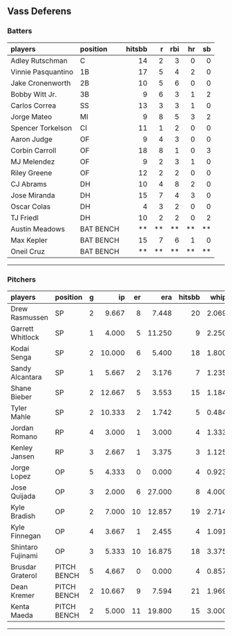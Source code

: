 ## Vass Deferens

### Batters

 
|players            |position  | hitsbb|  r| rbi| hr| sb| 
|:------------------|:---------|------:|--:|---:|--:|--:| 
|Adley Rutschman    |C         |     14|  2|   3|  0|  0| 
|Vinnie Pasquantino |1B        |     17|  5|   4|  2|  0| 
|Jake Cronenworth   |2B        |     10|  5|   6|  0|  0| 
|Bobby Witt Jr.     |3B        |      9|  6|   3|  1|  2| 
|Carlos Correa      |SS        |     13|  3|   3|  1|  0| 
|Jorge Mateo        |MI        |      9|  8|   5|  3|  2| 
|Spencer Torkelson  |CI        |     11|  1|   2|  0|  0| 
|Aaron Judge        |OF        |      9|  4|   3|  0|  0| 
|Corbin Carroll     |OF        |     18|  8|   1|  0|  3| 
|MJ Melendez        |OF        |      9|  2|   3|  1|  0| 
|Riley Greene       |OF        |     12|  2|   2|  0|  0| 
|CJ Abrams          |DH        |     10|  4|   8|  2|  0| 
|Jose Miranda       |DH        |     15|  7|   4|  3|  0| 
|Oscar Colas        |DH        |      4|  3|   2|  0|  0| 
|TJ Friedl          |DH        |     10|  2|   2|  0|  2| 
|Austin Meadows     |BAT BENCH |     **| **|  **| **| **| 
|Max Kepler         |BAT BENCH |     15|  7|   6|  1|  0| 
|Oneil Cruz         |BAT BENCH |     **| **|  **| **| **| 


* * *

### Pitchers

 
|players           |position    |  g|     ip| er|    era| hitsbb|  whip| so|  w| sv| 
|:-----------------|:-----------|--:|------:|--:|------:|------:|-----:|--:|--:|--:| 
|Drew Rasmussen    |SP          |  2|  9.667|  8|  7.448|     20| 2.069|  8|  0|  0| 
|Garrett Whitlock  |SP          |  1|  4.000|  5| 11.250|      9| 2.250|  1|  0|  0| 
|Kodai Senga       |SP          |  2| 10.000|  6|  5.400|     18| 1.800| 11|  1|  0| 
|Sandy Alcantara   |SP          |  1|  5.667|  2|  3.176|      7| 1.235|  6|  0|  0| 
|Shane Bieber      |SP          |  2| 12.667|  5|  3.553|     15| 1.184|  8|  1|  0| 
|Tyler Mahle       |SP          |  2| 10.333|  2|  1.742|      5| 0.484| 10|  0|  0| 
|Jordan Romano     |RP          |  4|  3.000|  1|  3.000|      4| 1.333|  4|  0|  2| 
|Kenley Jansen     |RP          |  3|  2.667|  1|  3.375|      3| 1.125|  3|  0|  2| 
|Jorge Lopez       |OP          |  5|  4.333|  0|  0.000|      4| 0.923|  2|  0|  1| 
|Jose Quijada      |OP          |  3|  2.000|  6| 27.000|      8| 4.000|  2|  0|  1| 
|Kyle Bradish      |OP          |  2|  7.000| 10| 12.857|     19| 2.714|  6|  0|  0| 
|Kyle Finnegan     |OP          |  4|  3.667|  1|  2.455|      4| 1.091|  5|  0|  2| 
|Shintaro Fujinami |OP          |  3|  5.333| 10| 16.875|     18| 3.375|  6|  0|  0| 
|Brusdar Graterol  |PITCH BENCH |  5|  4.667|  0|  0.000|      4| 0.857|  2|  0|  2| 
|Dean Kremer       |PITCH BENCH |  2| 10.667|  9|  7.594|     21| 1.969| 11|  1|  0| 
|Kenta Maeda       |PITCH BENCH |  2|  5.000| 11| 19.800|     15| 3.000|  2|  0|  0| 


* * *


